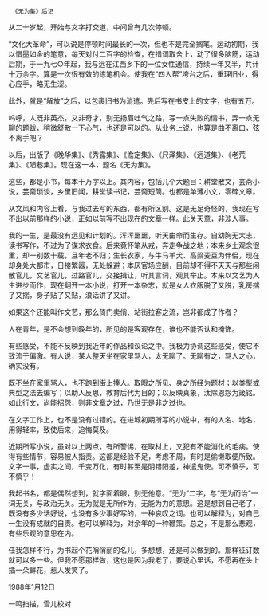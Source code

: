      《无为集》后记 

  从二十岁起，开始与文字打交道，中间曾有几次停顿。 

  “文化大革命”，可以说是停顿时间最长的一次，但也不是完全搁笔。运动初期，我以惜墨如金的笔意，每天对付二百字的检查，在措词取舍上，动了很多脑筋，运动后期，于一九七○年起，我与远在江西乡下的一位女性通信，持续一年又半，共计十万余字。算是一次很有效的练笔机会。使我在“四人帮”垮台之后，重理旧业，得心应手，略无生涩。 

  此外，就是“解放”之后，以包裹旧书为消遣。先后写在书皮上的文字，也有五万。 

  呜呼，人既非英杰，又非奇才，别无扬眉吐气之路，写一点失败的情书，弄一点无聊的题跋，稍微舒散一下心气，也还是可以的。从业务上说，也算是曲不离口，弦不离手吧？ 

  以后，出版了《晚华集》、《秀露集》、《澹定集》、《尺泽集》、《远道集》、《老荒集》、《陋巷集》。现在这一本，题名《无为集》。 

  这些，都是小书，每本十万字以上。其内容，包括几个大题目：耕堂散文，芸斋小说，芸斋琐谈，乡里旧闻，耕堂读书记，芸斋短简。也都是单薄小文，零碎文章。 

  从文风和内容上看，与我过去写的东西，都有所区别。这是无足奇怪的，我现在写不出以前那样的小说，正如以前写不出现在的文章一样。此关天意，非涉人事。 

  我的一生，是最没有远见和计划的。浑浑噩噩，听天由命而生存。自幼胸无大志，读书写作，不过为了谋求衣食。后来竟怀笔从戎，奔走争战之地；本来乡土观念很重，却一别数十载，且年老不归；生长农家，与牛马羊犬、高粱麦豆为伴侣，现在却身处大都市，日接繁嚣，无处躲避；本厌官场应酬，目前却不得不天天与那些闲散官儿，文艺官儿，过路官儿，交接揖让，听其言词，观其举止。本来以文艺为人生进步而作，现在翻开一本小说，打开一本杂志，就是女人衣服脱了又脱，乳房揣了又揣，身子贴了又贴，浪话讲了又讲。 

  如果这个还能叫作文艺，那么倚门卖俏、站街拉客之流，岂非都成了作者？ 

  人在青年，是不会想到晚年的，所见的是客观存在，谁也不能否认和掩饰。 

  有些感受，不能不反映到我近年的作品和议论之中。我极力协调这些感受，使它不致流于偏激。有人说，某人整天坐在家里骂人，太无聊了。无聊有之，骂人之心，确实没有。 

  既不坐在家里骂人，也不跑到街上捧人。取眼之所见、身之所经为题材；以类型或典型之法去编写；以助人反思，教育后代为目的；以反映真象，汰除恩怨为箴铭。如此行文，尚能招怨，则非文章之过，乃世无是非之过也。 

  在文字工作上，也不是没有过错的。在进城初期所写的小说中，有的人名、地名，用得轻率，致使后来，追悔莫及。 

  近期所写小说，虽对以上两点，有所警惕，在取材上，又犯有不能消化的毛病。使得有些情节，容易被人指责。这都是经验不足，考虑不周，有时是偷懒取便所致。文字一事，虚实之间，千变万化，有时甚至是阴错阳差，神遣鬼使。可不慎乎，可不慎乎！ 

  我起书名，都是偶然想到，就字面着眼，别无他意。“无为”二字，与“无为而治”一词无关，与政治无关。无为就是无所作为，无能为力的意思。这是想到自己老了，既没有多少话好说，也没有多少事好写的，一种哀叹之词。也可以解释为，对自己一生没有成就的自责。也可以解释为，对余年的一种鞭策。总之，不是那么悲观，有些乐观的意思在内。 

  任我怎样不行，为书起个花哨俏丽的名儿，多想想，还是可以做到的。那样征订数就可以多一些。但我不愿那样做，这也是因为我老了，要说心里话，不愿再在头上插一朵鲜花，惹人发笑了。 

  1988年1月12日 

  一鸣扫描，雪儿校对 

